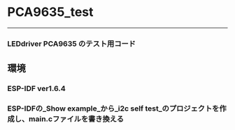# PCA9635_test
---
### LEDdriver PCA9635 のテスト用コード
## 環境
### ESP-IDF ver1.6.4

### ESP-IDFの_Show example_から_i2c self test_のプロジェクトを作成し、main.cファイルを書き換える
